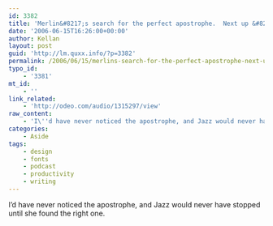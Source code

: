 ```yaml
---
id: 3382
title: 'Merlin&#8217;s search for the perfect apostrophe.  Next up &#8220;Procrastination Hacks&#8221;.'
date: '2006-06-15T16:26:00+00:00'
author: Kellan
layout: post
guid: 'http://lm.quxx.info/?p=3382'
permalink: /2006/06/15/merlins-search-for-the-perfect-apostrophe-next-up-procrastination-hacks/
typo_id:
    - '3381'
mt_id:
    - ''
link_related:
    - 'http://odeo.com/audio/1315297/view'
raw_content:
    - 'I\''d have never noticed the apostrophe, and Jazz would never have stopped until she found the right one.'
categories:
    - Aside
tags:
    - design
    - fonts
    - podcast
    - productivity
    - writing
---
```


I’d have never noticed the apostrophe, and Jazz would never have stopped until she found the right one.